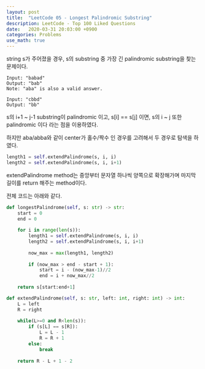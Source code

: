 ```yaml
---
layout: post
title:  "LeetCode 05 - Longest Palindromic Substring"
description: LeetCode - Top 100 Liked Questions
date:   2020-03-31 20:03:00 +0900
categories: Problems
use_math: true
---
```


string s가 주어졌을 경우, s의 substring 중 가장 긴 palindromic substring을 찾는 문제이다.

```
Input: "babad"
Output: "bab"
Note: "aba" is also a valid answer.

Input: "cbbd"
Output: "bb"
```

s의 i+1 ~ j-1 substring이 palindromic 이고, s[i] == s[j] 이면, s의 i ~ j 또한 palindromic 이다 라는 점을 이용하였다.

하지만 aba/abba와 같이 center가 홀수/짝수 인 경우를 고려해서 두 경우로 탐색을 하였다.

```python
length1 = self.extendPalindrome(s, i, i)
length2 = self.extendPalindrome(s, i, i+1)
```

extendPalindrome method는 중앙부터 문자열 하나씩 양쪽으로 확장해가며 마지막 길이를 return 해주는 method이다. 

전체 코드는 아래와 같다.

```python
def longestPalindrome(self, s: str) -> str:
    start = 0
    end = 0
    
    for i in range(len(s)):
        length1 = self.extendPalindrome(s, i, i)
        length2 = self.extendPalindrome(s, i, i+1)
        
        now_max = max(length1, length2)
        
        if (now_max > end - start + 1):
            start = i - (now_max-1)//2
            end = i + now_max//2
    
    return s[start:end+1]

def extendPalindrome(self, s: str, left: int, right: int) -> int:
    L = left
    R = right
    
    while(L>=0 and R<len(s)):
        if (s[L] == s[R]):
            L = L - 1
            R = R + 1
        else:
            break
    
    return R - L + 1 - 2
```